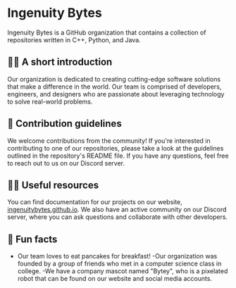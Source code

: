# Ingenuity Bytes

Ingenuity Bytes is a GitHub organization that contains a collection of repositories written in C++, Python, and Java.

## 🙋‍♀️ A short introduction
Our organization is dedicated to creating cutting-edge software solutions that make a difference in the world. Our team is comprised of developers, engineers, and designers who are passionate about leveraging technology to solve real-world problems.

## 🌈 Contribution guidelines
We welcome contributions from the community! If you're interested in contributing to one of our repositories, please take a look at the guidelines outlined in the repository's README file. If you have any questions, feel free to reach out to us on our Discord server.

## 👩‍💻 Useful resources
You can find documentation for our projects on our website, [ingenuitybytes.github.io](https://ingenuitybytes.github.io). We also have an active community on our Discord server, where you can ask questions and collaborate with other developers.

## 🍿 Fun facts
- Our team loves to eat pancakes for breakfast!
-Our organization was founded by a group of friends who met in a computer science class in college.
-We have a company mascot named "Bytey", who is a pixelated robot that can be found on our website and social media accounts.
